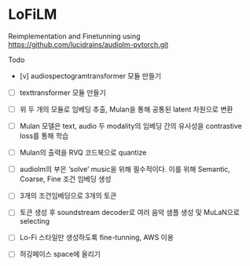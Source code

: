 # LoFiLM

Reimplementation and Finetunning using https://github.com/lucidrains/audiolm-pytorch.git

Todo

- [v]  audiospectogramtransformer 모듈 만들기
- [ ]  texttransformer 모듈 만들기
- [ ]  위 두 개의 모듈로 임베딩 추출, Mulan을 통해 공통된 latent 차원으로 변환
- [ ]  Mulan 모델은 text, audio 두 modality의 임베딩 간의 유사성을 contrastive loss를 통해 학습
- [ ]  Mulan의 출력을 RVQ 코드북으로 quantize
- [ ]  audiolm의 부은 ‘solve’ music을 위해 필수적이다. 이를 위해 Semantic, Coarse, Fine 조건 임베딩 생성

    
- [ ]  3개의 조건임베딩으로 3개의 토큰
- [ ]  토큰 생성 후 soundstream decoder로 여러 음악 샘플 생성 및 MuLaN으로 selecting
- [ ]  Lo-Fi 스타일만 생성하도록 fine-tunning, AWS 이용
- [ ]  허깅페이스 space에 올리기
